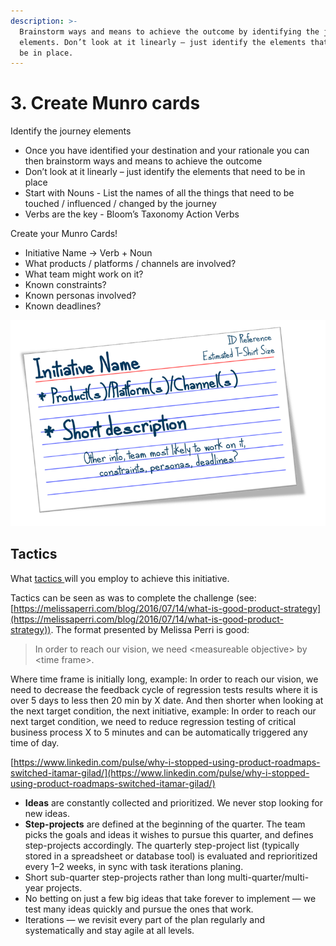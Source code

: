 ```yaml
---
description: >-
  Brainstorm ways and means to achieve the outcome by identifying the journey
  elements. Don’t look at it linearly – just identify the elements that need to
  be in place.
---
```


# 3. Create Munro cards

Identify the journey elements

* Once you have identified your destination and your rationale you can then brainstorm ways and means to achieve the outcome
* Don’t look at it linearly – just identify the elements that need to be in place
* Start with Nouns - List the names of all the things that need to be touched / influenced / changed by the journey
* Verbs are the key - Bloom’s Taxonomy Action Verbs

Create your Munro Cards!

* Initiative Name -> Verb + Noun
* What products / platforms / channels are involved?
* What team might work on it?
* Known constraints?
* Known personas involved?
* Known deadlines?

![](../.gitbook/assets/card1.png)

## Tactics

What [tactics ](../the-mechanics/approach-and-strategy/strategy-vs-tactics.md)will you employ to achieve this initiative.

Tactics can be seen as was to complete the challenge (see: [https://melissaperri.com/blog/2016/07/14/what-is-good-product-strategy](https://melissaperri.com/blog/2016/07/14/what-is-good-product-strategy)). The format presented by Melissa Perri is good:

> In order to reach our vision, we need \<measureable objective> by \<time frame>.

Where time frame is initially long, example: In order to reach our vision, we need to decrease the feedback cycle of regression tests results where it is over 5 days to less then 20 min by X date. And then shorter when looking at the next target condition, the next initiative, example: In order to reach our next target condition, we need to reduce regression testing of critical business process X to 5 minutes and can be automatically triggered any time of day.

[https://www.linkedin.com/pulse/why-i-stopped-using-product-roadmaps-switched-itamar-gilad/](https://www.linkedin.com/pulse/why-i-stopped-using-product-roadmaps-switched-itamar-gilad/)

* **Ideas** are constantly collected and prioritized. We never stop looking for new ideas.
* **Step-projects** are defined at the beginning of the quarter. The team picks the goals and ideas it wishes to pursue this quarter, and defines step-projects accordingly. The quarterly step-project list (typically stored in a spreadsheet or database tool) is evaluated and reprioritized every 1–2 weeks, in sync with task iterations planing.
* Short sub-quarter step-projects rather than long multi-quarter/multi-year projects.
* No betting on just a few big ideas that take forever to implement — we test many ideas quickly and pursue the ones that work.
* Iterations — we revisit every part of the plan regularly and systematically and stay agile at all levels.
